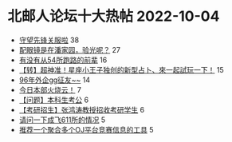 # 北邮人论坛十大热帖 2022-10-04

- [守望先锋关服啦](https://bbs.byr.cn/article/OverWatch/1246) 38
- [配眼镜是在潘家园，验光呢？](https://bbs.byr.cn/article/Talking/6366439) 27
- [有没有从54所跑路的前辈](https://bbs.byr.cn/article/Hebei/251157) 16
- [【转】超神准！星座小王子独创的新型占卜、來一起試玩一下！](https://bbs.byr.cn/article/Constellations/326533) 15
- [96年外企gg征友~~](https://bbs.byr.cn/article/Friends/2031075) 14
- [今日本部火烧云！](https://bbs.byr.cn/article/Photo/273893) 7
- [【问题】本科生考公](https://bbs.byr.cn/article/CivilServant/49400) 6
- [【考研招生】张鸿涛教授招收考研学生](https://bbs.byr.cn/article/AimGraduate/1218611) 6
- [请问一下成飞611所的情况](https://bbs.byr.cn/article/WorkLife/1191693) 5
- [推荐一个聚合多个OJ平台竞赛信息的工具](https://bbs.byr.cn/article/ACM_ICPC/100764) 5


